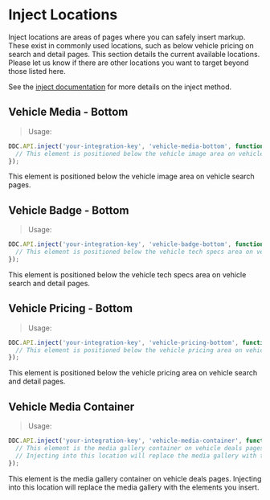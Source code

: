 # Inject Locations

Inject locations are areas of pages where you can safely insert markup. These exist in commonly used locations, such as below vehicle pricing on search and detail pages. This section details the current available locations. Please let us know if there are other locations you want to target beyond those listed here.

See the <a href="#ddc-api-inject-key-name-callback-elem-meta">inject documentation</a> for more details on the inject method.

## Vehicle Media - Bottom

> Usage:

```javascript
DDC.API.inject('your-integration-key', 'vehicle-media-bottom', function(elem, meta) {
  // This element is positioned below the vehicle image area on vehicle search pages.
});
```

This element is positioned below the vehicle image area on vehicle search pages.

## Vehicle Badge - Bottom

> Usage:

```javascript
DDC.API.inject('your-integration-key', 'vehicle-badge-bottom', function(elem, meta) {
  // This element is positioned below the vehicle tech specs area on vehicle search and detail pages.
});
```

This element is positioned below the vehicle tech specs area on vehicle search and detail pages.


## Vehicle Pricing - Bottom

> Usage:

```javascript
DDC.API.inject('your-integration-key', 'vehicle-pricing-bottom', function(elem, meta) {
  // This element is positioned below the vehicle pricing area on vehicle search and detail pages.
});
```

This element is positioned below the vehicle pricing area on vehicle search and detail pages.

## Vehicle Media Container

> Usage:

```javascript
DDC.API.inject('your-integration-key', 'vehicle-media-container', function(elem, meta) {
  // This element is the media gallery container on vehicle deals pages.
  // Injecting into this location will replace the media gallery with the elements you insert.
});
```

This element is the media gallery container on vehicle deals pages. Injecting into this location will replace the media gallery with the elements you insert.
